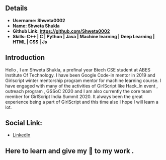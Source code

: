 ## Details
- **Username: Shweta0002**
- **Name: Shweta Shukla**
- **Github Link: https://github.com/Shweta0002**
- **Skills: C++ | C | Python | Java | Machine learning | Deep Learning | HTML | CSS | Js**
## Introduction
Hello , I am Shweta Shukla, a prefinal year Btech CSE student at ABES Institute Of Technology. I have been Google Code-in mentor in 2019 and Girlscript winter mentorship program mentor for machine learning course. I have engaged with many of the activities of GirlScript like Hack_In event , outreach program , GSSoC 2020 and I am also currently the core team member for GirlScript India Summit 2020. It always been the great experience being a part of GirlScript and this time also I hope I will learn a lot.
## Social Link:
- [LinkedIn](https://www.linkedin.com/in/shweta-shukla-1b1659170/)
<!-- - [Instagram](https://www.instagram.com/akankshab786/) -->
## Here to learn and give my :100: to my work .
